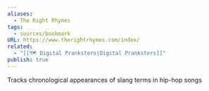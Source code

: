 ```yaml
---
aliases:
  - The Right Rhymes
tags:
  - sources/bookmark
URL: https://www.therightrhymes.com/index/
related:
  - "[[🗺️ Digital Pranksters|Digital Pranksters]]"
publish: true
---
```

Tracks chronological appearances of slang terms in hip-hop songs